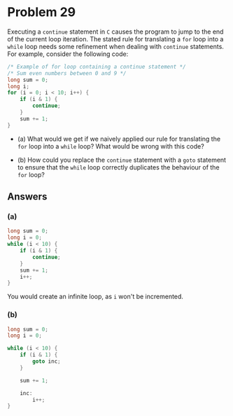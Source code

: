 # Problem 29

Executing a `continue` statement in `C` causes the program to jump to the end of
the current loop iteration. The stated rule for translating a `for` loop into a `while`
loop needs some refinement when dealing with `continue` statements. For example,
consider the following code:

```C
/* Example of for loop containing a continue statement */
/* Sum even numbers between 0 and 9 */
long sum = 0;
long i;
for (i = 0; i < 10; i++) {
    if (i & 1) {
        continue;
    }
    sum += 1;
}
```

- (a) What would we get if we naively applied our rule for translating the `for` loop
  into a `while` loop? What would be wrong with this code?

- (b) How could you replace the `continue` statement with a `goto` statement to
  ensure that the `while` loop correctly duplicates the behaviour of the `for` loop?

## Answers

### (a)

```C
long sum = 0;
long i = 0;
while (i < 10) {
    if (i & 1) {
        continue;
    }
    sum += 1;
    i++;
}
```

You would create an infinite loop, as `i` won't be incremented.

### (b)

```C
long sum = 0;
long i = 0;

while (i < 10) {
    if (i & 1) {
        goto inc;
    }

    sum += 1;

    inc:
        i++;
}
```
